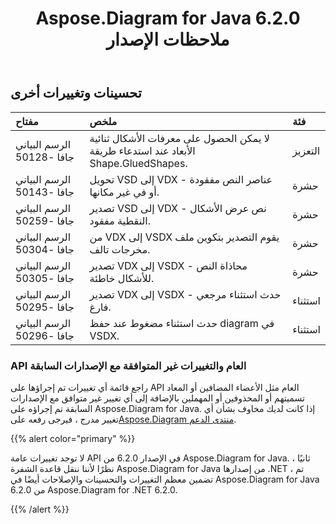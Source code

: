 ﻿---
title: Aspose.Diagram for Java 6.2.0 ملاحظات الإصدار
type: docs
weight: 100
url: /ar/java/aspose-diagram-for-java-6-2-0-release-notes/
---
## **تحسينات وتغييرات أخرى**

|**مفتاح** |**ملخص** |**فئة** |
|:- |:- |:- |
| الرسم البياني جافا -50128| لا يمكن الحصول على معرفات الأشكال ثنائية الأبعاد عند استدعاء طريقة Shape.GluedShapes.| التعزيز|
| الرسم البياني جافا -50143| تحويل VSD إلى VDX - عناصر النص مفقودة أو في غير مكانها.| حشرة|
| الرسم البياني جافا -50259| تصدير VSD إلى VDX - نص عرض الأشكال النقطية مفقود.| حشرة|
| الرسم البياني جافا -50304| من VDX إلى VSDX يقوم التصدير بتكوين ملف مخرجات تالف.| حشرة|
| الرسم البياني جافا -50305| تصدير VDX إلى VSDX - محاذاة النص للأشكال خاطئة.| حشرة|
| الرسم البياني جافا -50295|تصدير VDX إلى VSDX - حدث استثناء مرجعي فارغ.| استثناء|
| الرسم البياني جافا -50296| حدث استثناء مضغوط عند حفظ diagram في VSDX.| استثناء|
### **API العام والتغييرات غير المتوافقة مع الإصدارات السابقة**
راجع قائمة أي تغييرات تم إجراؤها على API العام مثل الأعضاء المضافين أو المعاد تسميتهم أو المحذوفين أو المهملين بالإضافة إلى أي تغيير غير متوافق مع الإصدارات السابقة تم إجراؤه على Aspose.Diagram for Java. إذا كانت لديك مخاوف بشأن أي تغيير مدرج ، فيرجى رفعه على[Aspose.Diagram منتدى الدعم](https://forum.aspose.com/c/diagram/17).

{{% alert color="primary" %}} 

لا توجد تغييرات عامة API في الإصدار 6.2.0 من Aspose.Diagram for Java. ثانيًا ، نظرًا لأننا ننقل قاعدة الشفرة Aspose.Diagram for Java من إصدارها .NET ، تم تضمين معظم التغييرات والتحسينات والإصلاحات أيضًا في Aspose.Diagram for Java 6.2.0 من Aspose.Diagram for .NET 6.2.0.

{{% /alert %}}
